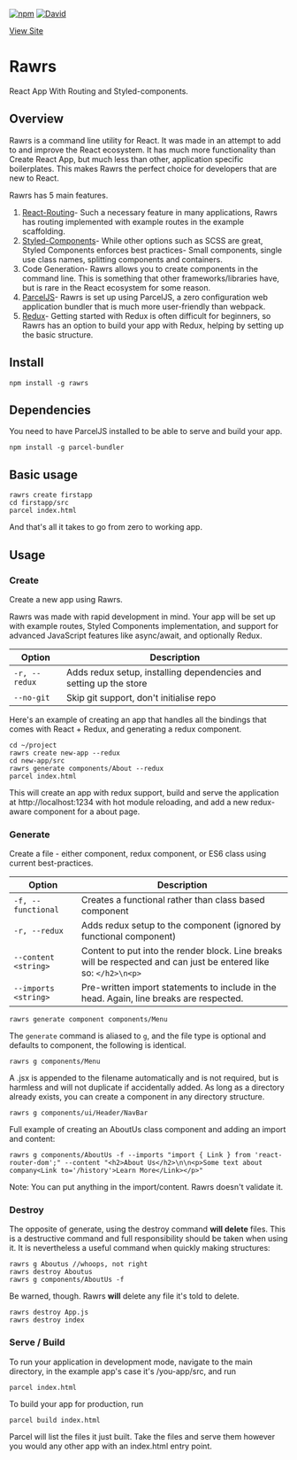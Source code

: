 [![npm](https://img.shields.io/npm/v/rawrs.svg)](https://www.npmjs.com/package/rawrs) [![David](https://img.shields.io/david/justinformentin/rawrs.svg)](https://david-dm.org/justinformentin/rawrs)

[View Site](https://rawrs-cli.github.io/)
# Rawrs

React App With Routing and Styled-components.

## Overview

Rawrs is a command line utility for React. It was made in an attempt to add to and improve the React ecosystem. It has much more functionality than Create React App, but much less than other, application specific boilerplates. This makes Rawrs the perfect choice for developers that are new to React.

Rawrs has 5 main features.

1. [React-Routing](https://github.com/ReactTraining/react-router)- Such a necessary feature in many applications, Rawrs has routing implemented with example routes in the example scaffolding.
2. [Styled-Components](https://www.styled-components.com/docs)- While other options such as SCSS are great, Styled Components enforces best practices- Small components, single use class names, splitting components and containers.
3. Code Generation- Rawrs allows you to create components in the command line. This is something that other frameworks/libraries have, but is rare in the React ecosystem for some reason.
4. [ParcelJS](https://parceljs.org/)- Rawrs is set up using ParcelJS, a zero configuration web application bundler that is much more user-friendly than webpack.
5. [Redux](https://redux.js.org/)- Getting started with Redux is often difficult for beginners, so Rawrs has an option to build your app with Redux, helping by setting up the basic structure.

## Install
```
npm install -g rawrs
```

## Dependencies

You need to have ParcelJS installed to be able to serve and build your app.
```
npm install -g parcel-bundler
```

## Basic usage
```
rawrs create firstapp
cd firstapp/src
parcel index.html
```
And that's all it takes to go from zero to working app.

## Usage

### Create

Create a new app using Rawrs.

Rawrs was made with rapid development in mind. Your app will be set up with example routes, Styled Components implementation, and support for advanced JavaScript features like async/await, and optionally Redux.

| Option           | Description | 
| ---------------- |-------------| 
| `-r, --redux` | Adds redux setup, installing dependencies and setting up the store |
| `--no-git ` |  Skip git support, don't initialise repo |

Here's an example of creating an app that handles all the bindings that comes with React + Redux, and generating a redux component.

```
cd ~/project
rawrs create new-app --redux
cd new-app/src
rawrs generate components/About --redux
parcel index.html
```

This will create an app with redux support, build and serve the application at http://localhost:1234 with hot module reloading, and add a new redux-aware component for a about page.

### Generate

Create a file - either component, redux component, or ES6 class using current best-practices.

| Option           | Description | 
| ---------------- |-------------| 
| `-f, --functional` | Creates a functional rather than class based component |
| `-r, --redux` | Adds redux setup to the component (ignored by functional component) |
| `--content <string>` | Content to put into the render block. Line breaks will be respected and can just be entered like so: `</h2>\n<p>`|
| `--imports <string>` | Pre-written import statements to include in the head. Again, line breaks are respected. |

```
rawrs generate component components/Menu
```

The `generate` command is aliased to `g`, and the file type is optional and defaults to component, the following is identical.

```
rawrs g components/Menu
```

A .jsx is appended to the filename automatically and is not required, but is harmless and will not duplicate if accidentally added. As long as a directory already exists, you can create a component in any directory structure.

```
rawrs g components/ui/Header/NavBar
```

Full example of creating an AboutUs class component and adding an import and content:

```
rawrs g components/AboutUs -f --imports "import { Link } from 'react-router-dom';" --content "<h2>About Us</h2>\n\n<p>Some text about company<Link to='/history'>Learn More</Link></p>"
```

Note: You can put anything in the import/content. Rawrs doesn't validate it.


### Destroy

The opposite of generate, using the destroy command **will delete** files. This is a destructive command and full responsibility should be taken when using it. It is nevertheless a useful command when quickly making structures:

```
rawrs g Aboutus //whoops, not right
rawrs destroy Aboutus
rawrs g components/AboutUs -f
```

Be warned, though. Rawrs **will** delete any file it's told to delete.

```
rawrs destroy App.js
rawrs destroy index
```

### Serve / Build

To run your application in development mode, navigate to the main directory, in the example app's case it's /you-app/src, and run 
```
parcel index.html
```

To build your app for production, run
```
parcel build index.html
```

Parcel will list the files it just built. Take the files and serve them however you would any other app with an index.html entry point.


